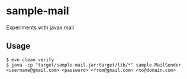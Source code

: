 # sample-mail
Experiments with javax.mail

## Usage
    $ mvn clean verify
    $ java -cp "target/sample-mail.jar:target/lib/*" sample.MailSender <username@gmail.com> <password> <from@gmail.com> <to@domain.com>
